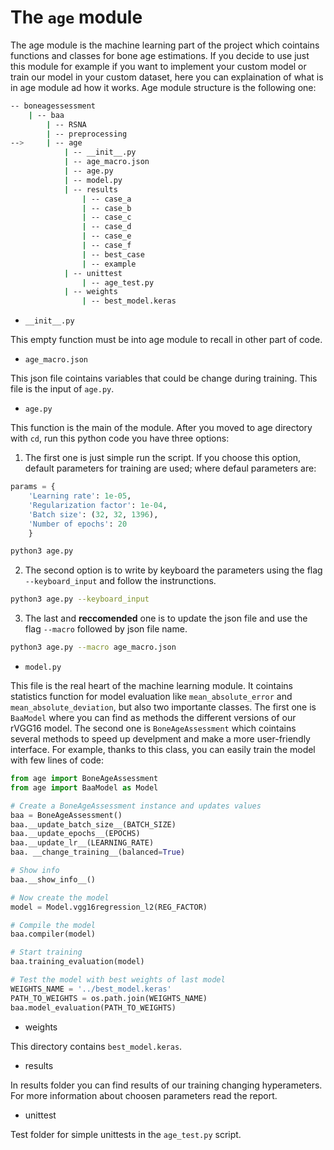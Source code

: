 # The `age` module

The age module is the machine learning part of the project which cointains functions and classes for bone age estimations. If you decide to use just this module for example if you want to implement your custom model or train our model in your custom dataset, here you can explaination of what is in age module ad how it works. Age module structure is the following one:

```bash
-- boneagessessment
    | -- baa
        | -- RSNA
        | -- preprocessing
-->     | -- age 
            | -- __init__.py
            | -- age_macro.json
            | -- age.py
            | -- model.py
            | -- results
                | -- case_a
                | -- case_b
                | -- case_c
                | -- case_d
                | -- case_e
                | -- case_f
                | -- best_case
                | -- example
            | -- unittest
                | -- age_test.py
            | -- weights
                | -- best_model.keras
```
- `__init__.py`

This empty function must be into age module to recall in other part of code.
- `age_macro.json`

This json file cointains variables that could be change during training. This file is the input of `age.py`. 

- `age.py`

This function is the main of the module. After you moved to age directory with `cd`, run this python code you have three options:
1. The first one is just simple run the script. If you choose this option, default parameters for training are used; where defaul parameters are:
```python
params = {
    'Learning rate': 1e-05,
    'Regularization factor': 1e-04,
    'Batch size': (32, 32, 1396),
    'Number of epochs': 20
    }
```
```bash
python3 age.py
```
2. The second option is to write by keyboard the parameters using the flag `--keyboard_input` and follow the instrunctions.
```bash
python3 age.py --keyboard_input
```
3. The last and **reccomended** one is to update the json file and use the flag `--macro` followed by json file name.
```bash
python3 age.py --macro age_macro.json
```

- `model.py`

This file is the real heart of the machine learning module. It cointains statistics function for model evaluation like `mean_absolute_error` and `mean_absolute_deviation`, but also two importante classes. The first one is `BaaModel` where you can find as methods the different versions of our rVGG16 model. The second one is `BoneAgeAssessment` which cointains several methods to speed up develpment and make a more user-friendly interface. For example, thanks to this class, you can easily train the model with few lines of code:
```python
from age import BoneAgeAssessment
from age import BaaModel as Model

# Create a BoneAgeAssessment instance and updates values
baa = BoneAgeAssessment()
baa.__update_batch_size__(BATCH_SIZE)
baa.__update_epochs__(EPOCHS)
baa.__update_lr__(LEARNING_RATE)
baa. __change_training__(balanced=True)

# Show info
baa.__show_info__()

# Now create the model
model = Model.vgg16regression_l2(REG_FACTOR)

# Compile the model
baa.compiler(model)

# Start training
baa.training_evaluation(model)

# Test the model with best weights of last model
WEIGHTS_NAME = '../best_model.keras'
PATH_TO_WEIGHTS = os.path.join(WEIGHTS_NAME)
baa.model_evaluation(PATH_TO_WEIGHTS)
```
- weights

This directory contains `best_model.keras`.  

- results 

In results folder you can find results of our training changing hyperameters. For more information about choosen parameters read the report.

- unittest

Test folder for simple unittests in the `age_test.py` script.
